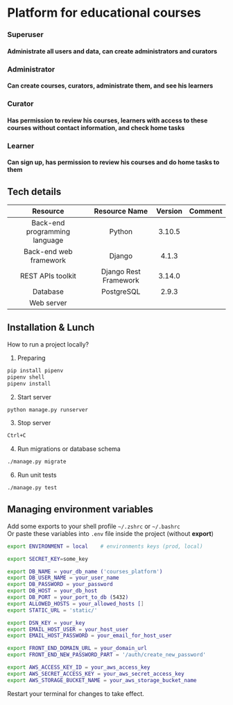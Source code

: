 # Platform for educational courses

### Superuser 
#### Administrate all users and data, can create administrators and curators
### Administrator 
#### Can create courses, curators, administrate them, and see his learners
### Curator 
#### Has permission to review his courses, learners with access to these courses without contact information, and check home tasks
### Learner 
#### Can sign up, has permission to review his courses and do home tasks to them

## Tech details

|**Resource**|**Resource Name**|**Version**|**Comment**|
| :-: | :-: | :-: | :-: |
|Back-end programming language|Python|3.10.5||
|Back-end web framework|Django|4.1.3||
|REST APIs toolkit|Django Rest Framework|3.14.0||
|Database|PostgreSQL|2.9.3||
|Web server||||

## Installation & Lunch

How to run a project locally?

1. Preparing

```sh
pip install pipenv
pipenv shell
pipenv install
```

2. Start server

```sh
python manage.py runserver
```

3. Stop server

```sh
Ctrl+C
```

4. Run migrations or database schema 
```sh
./manage.py migrate
```
6. Run unit tests 

```sh
./manage.py test
```

## Managing environment variables

Add some exports to your shell profile `~/.zshrc` or `~/.bashrc`<br>
Or paste these variables into `.env` file inside the project (without **export**)

```sh
export ENVIRONMENT = local    # environments keys (prod, local)

export SECRET_KEY=some_key

export DB_NAME = your_db_name ('courses_platform')
export DB_USER_NAME = your_user_name
export DB_PASSWORD = your_password
export DB_HOST = your_db_host
export DB_PORT = your_port_to_db (5432)
export ALLOWED_HOSTS = your_allowed_hosts []
export STATIC_URL = 'static/'

export DSN_KEY = your_key
export EMAIL_HOST_USER = your_host_user
export EMAIL_HOST_PASSWORD = your_email_for_host_user

export FRONT_END_DOMAIN_URL = your_domain_url
export FRONT_END_NEW_PASSWORD_PART = '/auth/create_new_password'

export AWS_ACCESS_KEY_ID = your_aws_access_key
export AWS_SECRET_ACCESS_KEY = your_aws_secret_access_key
export AWS_STORAGE_BUCKET_NAME = your_aws_storage_bucket_name
```

Restart your terminal for changes to take effect.
